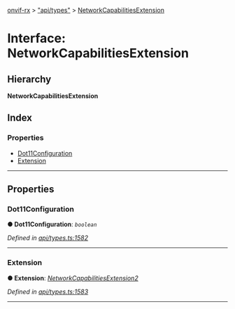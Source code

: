 [onvif-rx](../README.md) > ["api/types"](../modules/_api_types_.md) > [NetworkCapabilitiesExtension](../interfaces/_api_types_.networkcapabilitiesextension.md)

# Interface: NetworkCapabilitiesExtension

## Hierarchy

**NetworkCapabilitiesExtension**

## Index

### Properties

* [Dot11Configuration](_api_types_.networkcapabilitiesextension.md#dot11configuration)
* [Extension](_api_types_.networkcapabilitiesextension.md#extension)

---

## Properties

<a id="dot11configuration"></a>

###  Dot11Configuration

**● Dot11Configuration**: *`boolean`*

*Defined in [api/types.ts:1582](https://github.com/patrickmichalina/onvif-rx/blob/d62cee9/src/api/types.ts#L1582)*

___
<a id="extension"></a>

###  Extension

**● Extension**: *[NetworkCapabilitiesExtension2](_api_types_.networkcapabilitiesextension2.md)*

*Defined in [api/types.ts:1583](https://github.com/patrickmichalina/onvif-rx/blob/d62cee9/src/api/types.ts#L1583)*

___

